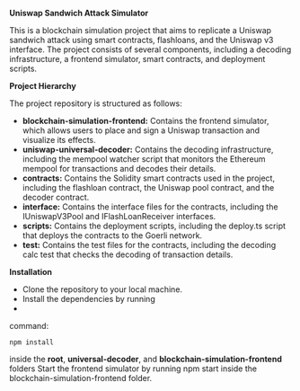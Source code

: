 **Uniswap Sandwich Attack Simulator**


This is a blockchain simulation project that aims to replicate a Uniswap sandwich attack using smart contracts, flashloans, and the Uniswap v3 interface. The project consists of several components, including a decoding infrastructure, a frontend simulator, smart contracts, and deployment scripts.

**Project Hierarchy**

The project repository is structured as follows:

 * **blockchain-simulation-frontend:** Contains the frontend simulator, which allows users to place and sign a Uniswap transaction and visualize its effects.
 *  **uniswap-universal-decoder:** Contains the decoding infrastructure, including the mempool watcher script that monitors the Ethereum mempool for transactions and decodes their details.
 * **contracts:** Contains the Solidity smart contracts used in the project, including the flashloan contract, the Uniswap pool contract, and the decoder contract.
 * **interface:** Contains the interface files for the contracts, including the IUniswapV3Pool and IFlashLoanReceiver interfaces.
 *  **scripts:** Contains the deployment scripts, including the deploy.ts script that deploys the contracts to the Goerli network.
 *  **test:** Contains the test files for the contracts, including the decoding calc test that checks the decoding of transaction details.

**Installation**

* Clone the repository to your local machine.
* Install the dependencies by running
* 
command:

    npm install
   
inside the **root**, **universal-decoder**, and **blockchain-simulation-frontend** folders
Start the frontend simulator by running npm start inside the blockchain-simulation-frontend folder.
